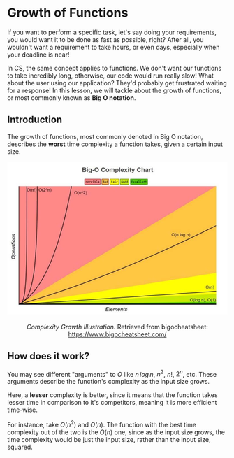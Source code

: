 # Growth of Functions

If you want to perform a specific task, let's say doing your requirements, you would want it to be done as fast as possible, right? After all, you wouldn't want a requirement to take hours, or even days, especially when your deadline is near!

In CS, the same concept applies to functions. We don't want our functions to take incredibly long, otherwise, our code would run really slow! What about the user using our application? They'd probably get frustrated waiting for a response! In this lesson, we will tackle about the growth of functions, or most commonly known as **Big O notation**.

## Introduction

The growth of functions, most commonly denoted in Big O notation, describes the **worst** time complexity a function takes, given a certain input size.

<img src="./images/big_o.png" class="center x75" alt="The Big O notation" />
<center>
	<br>
	<i>Complexity Growth Illustration.</i> Retrieved from bigocheatsheet: <a href=https://www.bigocheatsheet.com/>https://www.bigocheatsheet.com/</a>
</center>

## How does it work?

You may see different "arguments" to $O$ like $n\,log\,n$, $n^2$, $n!$, $2^n$, etc. These arguments describe the function's complexity as the input size grows.

Here, a **lesser** complexity is better, since it means that the function takes lesser time in comparison to it's competitors, meaning it is more efficient time-wise.

For instance, take $O(n^2)$ and $O(n)$. The function with the best time complexity out of the two is the $O(n)$ one, since as the input size grows, the time complexity would be just the input size, rather than the input size, squared.
